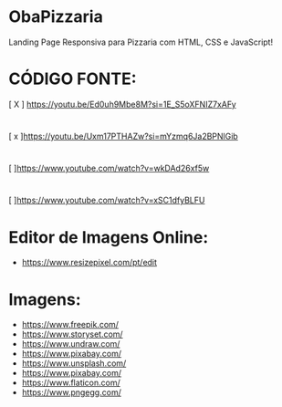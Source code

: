 # ObaPizzaria
Landing Page Responsiva para Pizzaria com HTML, CSS e JavaScript!  

# CÓDIGO FONTE:
[ X  ] https://youtu.be/Ed0uh9Mbe8M?si=1E_S5oXFNIZ7xAFy
#
[ x ]https://youtu.be/Uxm17PTHAZw?si=mYzmq6Ja2BPNlGib
#
[  ]https://www.youtube.com/watch?v=wkDAd26xf5w
#
[  ]https://www.youtube.com/watch?v=xSC1dfyBLFU

# Editor de Imagens Online:
 - https://www.resizepixel.com/pt/edit

# Imagens:
- https://www.freepik.com/
- https://www.storyset.com/
- https://www.undraw.com/
- https://www.pixabay.com/
- https://www.unsplash.com/
- https://www.pixabay.com/
- https://www.flaticon.com/
- https://www.pngegg.com/





